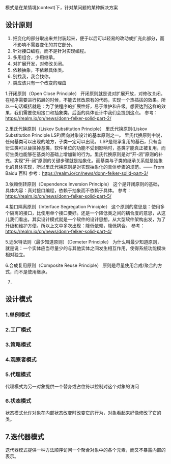 模式是在某情境(context)下，针对某问题的某种解决方案
## 设计原则

1. 把变化的部分取出来并封装起来，便于以后可以轻易的改动或扩充此部分，而不影响不需要变化的其它部分。
2. 针对接口编程，而不是针对实现编程。
3. 多用组合，少用继承。
4. 对扩展开发，对修改关闭。
5. 依赖抽象，不依赖具体类。
6. 别找我，我会找你。
7. 类应该只有一个改变的理由

1.开闭原则（Open Close Principle）
开闭原则就是说对扩展开放，对修改关闭。在程序需要进行拓展的时候，不能去修改原有的代码，实现一个热插拔的效果。所以一句话概括就是：为了使程序的扩展性好，易于维护和升级。想要达到这样的效果，我们需要使用接口和抽象类，后面的具体设计中我们会提到这点。
参考：https://realm.io/cn/news/donn-felker-solid-part-2/

2.里氏代换原则（Liskov Substitution Principle）
里氏代换原则(Liskov Substitution Principle LSP)面向对象设计的基本原则之一。 里氏代换原则中说，任何基类可以出现的地方，子类一定可以出现。 LSP是继承复用的基石，只有当衍生类可以替换掉基类，软件单位的功能不受到影响时，基类才能真正被复用，而衍生类也能够在基类的基础上增加新的行为。里氏代换原则是对“开-闭”原则的补充。实现“开-闭”原则的关键步骤就是抽象化。而基类与子类的继承关系就是抽象化的具体实现，所以里氏代换原则是对实现抽象化的具体步骤的规范。—— From Baidu 百科
参考：https://realm.io/cn/news/donn-felker-solid-part-3/

3.依赖倒转原则（Dependence Inversion Principle）
这个是开闭原则的基础，具体内容：真对接口编程，依赖于抽象而不依赖于具体。
参考：https://realm.io/cn/news/donn-felker-solid-part-5/

4.接口隔离原则（Interface Segregation Principle）
这个原则的意思是：使用多个隔离的接口，比使用单个接口要好。还是一个降低类之间的耦合度的意思，从这儿我们看出，其实设计模式就是一个软件的设计思想，从大型软件架构出发，为了升级和维护方便。所以上文中多次出现：降低依赖，降低耦合。
参考：https://realm.io/cn/news/donn-felker-solid-part-4/

5.迪米特法则（最少知道原则）（Demeter Principle）
为什么叫最少知道原则，就是说：一个实体应当尽量少的与其他实体之间发生相互作用，使得系统功能模块相对独立。

6.合成复用原则（Composite Reuse Principle）
原则是尽量使用合成/聚合的方式，而不是使用继承。

7.



## 设计模式

### 1.单例模式


### 2.工厂模式


### 3.策略模式


### 4.观察者模式

### 5.代理模式
代理模式为另一对象提供一个替身或占位符以控制对这个对象的访问

### 6.状态模式
状态模式允许对象在内部状态改变时改变它的行为，对象看起来好像修改了它的类。

## 7.迭代器模式
迭代器模式提供一种方法顺序访问一个聚合对象中的各个元素，而又不暴露内部的表示。
